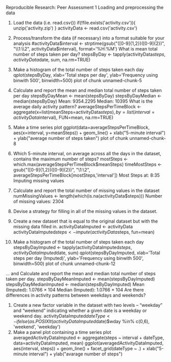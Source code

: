 Reproducible Research: Peer Assessment 1
Loading and preprocessing the data
1. Load the data (i.e. read.csv())
if(!file.exists('activity.csv')){
    unzip('activity.zip')
}
activityData <- read.csv('activity.csv')
2. Process/transform the data (if necessary) into a format suitable for your analysis
#activityData$interval <- strptime(gsub("([0-9]{1,2})([0-9]{2})", "\\1:\\2", activityData$interval), format='%H:%M')
What is mean total number of steps taken per day?
stepsByDay <- tapply(activityData$steps, activityData$date, sum, na.rm=TRUE)
1. Make a histogram of the total number of steps taken each day
qplot(stepsByDay, xlab='Total steps per day', ylab='Frequency using binwith 500', binwidth=500)
plot of chunk unnamed-chunk-5

2. Calculate and report the mean and median total number of steps taken per day
stepsByDayMean <- mean(stepsByDay)
stepsByDayMedian <- median(stepsByDay)
Mean: 9354.2295
Median: 10395
What is the average daily activity pattern?
averageStepsPerTimeBlock <- aggregate(x=list(meanSteps=activityData$steps), by=list(interval=activityData$interval), FUN=mean, na.rm=TRUE)
1. Make a time series plot
ggplot(data=averageStepsPerTimeBlock, aes(x=interval, y=meanSteps)) +
    geom_line() +
    xlab("5-minute interval") +
    ylab("average number of steps taken") 
plot of chunk unnamed-chunk-8

2. Which 5-minute interval, on average across all the days in the dataset, contains the maximum number of steps?
mostSteps <- which.max(averageStepsPerTimeBlock$meanSteps)
timeMostSteps <-  gsub("([0-9]{1,2})([0-9]{2})", "\\1:\\2", averageStepsPerTimeBlock[mostSteps,'interval'])
Most Steps at: 8:35
Imputing missing values
1. Calculate and report the total number of missing values in the dataset
numMissingValues <- length(which(is.na(activityData$steps)))
Number of missing values: 2304
2. Devise a strategy for filling in all of the missing values in the dataset.
3. Create a new dataset that is equal to the original dataset but with the missing data filled in.
activityDataImputed <- activityData
activityDataImputed$steps <- impute(activityData$steps, fun=mean)
4. Make a histogram of the total number of steps taken each day
stepsByDayImputed <- tapply(activityDataImputed$steps, activityDataImputed$date, sum)
qplot(stepsByDayImputed, xlab='Total steps per day (Imputed)', ylab='Frequency using binwith 500', binwidth=500)
plot of chunk unnamed-chunk-12

... and Calculate and report the mean and median total number of steps taken per day.
stepsByDayMeanImputed <- mean(stepsByDayImputed)
stepsByDayMedianImputed <- median(stepsByDayImputed)
Mean (Imputed): 1.0766 × 104
Median (Imputed): 1.0766 × 104
Are there differences in activity patterns between weekdays and weekends?
1. Create a new factor variable in the dataset with two levels – “weekday” and “weekend” indicating whether a given date is a weekday or weekend day.
activityDataImputed$dateType <-  ifelse(as.POSIXlt(activityDataImputed$date)$wday %in% c(0,6), 'weekend', 'weekday')
2. Make a panel plot containing a time series plot
averagedActivityDataImputed <- aggregate(steps ~ interval + dateType, data=activityDataImputed, mean)
ggplot(averagedActivityDataImputed, aes(interval, steps)) + 
    geom_line() + 
    facet_grid(dateType ~ .) +
    xlab("5-minute interval") + 
    ylab("avarage number of steps")

